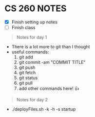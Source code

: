 # **CS 260 NOTES**

- [x] Finish setting up notes
- [ ] Finish class

> Notes for day 1
- There is a lot more to git than I thought
- useful commands:
    1. git add
    2. git commit -am "COMMIT TITLE"
    3. git push
    4. git fetch
    5. git status
    6. git pull
    7. add other commands here! :+1:
> Notes for day 2
- ./deployFiles.sh -k <yourpemkey> -h <yourdomain> -s startup
